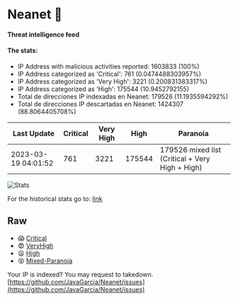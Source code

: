 # Neanet :hocho:
#### Threat intelligence feed
#### The stats:

- IP Address with malicious activities reported: 1603833 (100%)
- IP Address categorized as 'Critical':  761 (0.0474488303957%)
- IP Address categorized as 'Very High':  3221 (0.200831383317%)
- IP Address categorized as 'High':  175544 (10.9452792155)
- Total de direcciones IP indexadas en Neanet:  179526 (11.1935594292%)
- Total de direcciones IP descartadas en Neanet:  1424307 (88.8064405708%)

| Last Update | Critical | Very High | High | Paranoia |
| --- | --- | --- | --- | --- |
| 2023-03-19 04:01:52 | 761 | 3221 | 175544 | 179526 mixed list (Critical + Very High + High)|

![Stats](https://docs.google.com/spreadsheets/d/e/2PACX-1vSnaNMIXVabIpDJjufMlzH7poXnshF3mgd8Is1g9ytUEzVsP5my4Trn8f-xkoLLQ38xpL3HtmUexLo6/pubchart?oid=501124687&format=image)

For the historical stats go to: [link](/stats.csv)
## Raw
- :scream: [Critical](https://raw.githubusercontent.com/JavaGarcia/Neanet/master/blacklists/neanet_critical.txt)
- :fearful: [VeryHigh](https://raw.githubusercontent.com/JavaGarcia/Neanet/master/blacklists/neanet_veryHigh.txtt)
- :frowning: [High](https://raw.githubusercontent.com/JavaGarcia/Neanet/master/blacklists/neanet_high.txt)
- :dizzy_face: [Mixed-Paranoia](https://raw.githubusercontent.com/JavaGarcia/Neanet/master/blacklists/neanet_all.txt)


Your IP is indexed? You may request to takedown. [https://github.com/JavaGarcia/Neanet/issues](https://github.com/JavaGarcia/Neanet/issues)












































































































































































































































































































































































































































































































































































































































































































































































































































































































































































































































































































































































































































































































































































































































































































































































































































































































































































































































































































































































































































































































































































































































































































































































































































































































































































































































































































































































































































































































































































































































































































































































































































































































































































































































































































































































































































































































































































































































































































































































































































































































































































































































































































































































































































































































































































































































































































































































































































































































































































































































































































































































































































































































































































































































































































































































































































































































































































































































































































































































































































































































































































































































































































































































































































































































































































































































































































































































































































































































































































































































































































































































































































































































































































































































































































































































































































































































































































































































































































































































































































































































































































































































































































































































































































































































































































































































































































































































































































































































































































































































































































































































































































































































































































































































































































































































































































































































































































































































































































































































































































































































































































